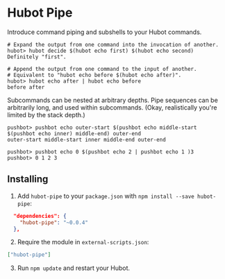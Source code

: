 # Hubot Pipe

Introduce command piping and subshells to your Hubot commands.

```
# Expand the output from one command into the invocation of another.
hubot> hubot decide $(hubot echo first) $(hubot echo second)
Definitely "first".

# Append the output from one command to the input of another.
# Equivalent to "hubot echo before $(hubot echo after)".
hubot> hubot echo after | hubot echo before
before after
```

Subcommands can be nested at arbitrary depths. Pipe sequences can be arbitrarily long, and used within subcommands. (Okay, realistically you're limited by the stack depth.)

```
pushbot> pushbot echo outer-start $(pushbot echo middle-start $(pushbot echo inner) middle-end) outer-end
outer-start middle-start inner middle-end outer-end

pushbot> pushbot echo 0 $(pushbot echo 2 | pushbot echo 1 )3
pushbot> 0 1 2 3
```

## Installing

1. Add `hubot-pipe` to your `package.json` with `npm install --save hubot-pipe`:

  ```json
    "dependencies": {
      "hubot-pipe": "~0.0.4"
    },
  ```
2. Require the module in `external-scripts.json`:

  ```json
  ["hubot-pipe"]
  ```
3. Run `npm update` and restart your Hubot.
